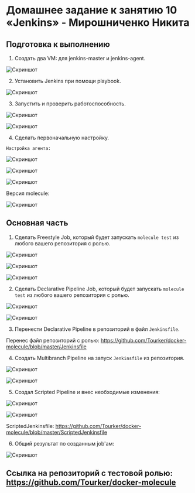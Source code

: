 # Домашнее задание к занятию 10 «Jenkins» - Мирошниченко Никита

## Подготовка к выполнению

1. Создать два VM: для jenkins-master и jenkins-agent.

![Скриншот](https://github.com/Tourker/Git_HW/blob/main/HW_CI/img/03/VM.jpg)

2. Установить Jenkins при помощи playbook.

![Скриншот](https://github.com/Tourker/Git_HW/blob/main/HW_CI/img/03/1.jpg)

3. Запустить и проверить работоспособность.

![Скриншот](https://github.com/Tourker/Git_HW/blob/main/HW_CI/img/03/2.jpg)

![Скриншот](https://github.com/Tourker/Git_HW/blob/main/HW_CI/img/03/3.jpg)

4. Сделать первоначальную настройку.

`Настройка агента: `

![Скриншот](https://github.com/Tourker/Git_HW/blob/main/HW_CI/img/03/4.jpg)

![Скриншот](https://github.com/Tourker/Git_HW/blob/main/HW_CI/img/03/5.jpg)

![Скриншот](https://github.com/Tourker/Git_HW/blob/main/HW_CI/img/03/6.jpg)

Версия molecule:

![Скриншот](https://github.com/Tourker/Git_HW/blob/main/HW_CI/img/03/7.jpg)



## Основная часть

1. Сделать Freestyle Job, который будет запускать `molecule test` из любого вашего репозитория с ролью.

![Скриншот](https://github.com/Tourker/Git_HW/blob/main/HW_CI/img/03/8.jpg)

![Скриншот](https://github.com/Tourker/Git_HW/blob/main/HW_CI/img/03/9.jpg)

![Скриншот](https://github.com/Tourker/Git_HW/blob/main/HW_CI/img/03/10.jpg)

2. Сделать Declarative Pipeline Job, который будет запускать `molecule test` из любого вашего репозитория с ролью.

![Скриншот](https://github.com/Tourker/Git_HW/blob/main/HW_CI/img/03/11.jpg)

![Скриншот](https://github.com/Tourker/Git_HW/blob/main/HW_CI/img/03/12.jpg)

3. Перенести Declarative Pipeline в репозиторий в файл `Jenkinsfile`.

Перенес файл репозиторий с ролью: https://github.com/Tourker/docker-molecule/blob/master/Jenkinsfile

4. Создать Multibranch Pipeline на запуск `Jenkinsfile` из репозитория.

![Скриншот](https://github.com/Tourker/Git_HW/blob/main/HW_CI/img/03/13.jpg)

![Скриншот](https://github.com/Tourker/Git_HW/blob/main/HW_CI/img/03/14.jpg)

5. Создал Scripted Pipeline и внес необходимые изменения:

![Скриншот](https://github.com/Tourker/Git_HW/blob/main/HW_CI/img/03/15.jpg)

![Скриншот](https://github.com/Tourker/Git_HW/blob/main/HW_CI/img/03/16.jpg)

ScriptedJenkinsfile: https://github.com/Tourker/docker-molecule/blob/master/ScriptedJenkinsfile

6. Общий результат по созданным job'ам:

![Скриншот](https://github.com/Tourker/Git_HW/blob/main/HW_CI/img/03/17.jpg)

Ссылка на репозиторий с тестовой ролью: https://github.com/Tourker/docker-molecule
---